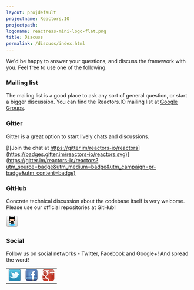 ```yaml
---
layout: projdefault
projectname: Reactors.IO
projectpath: 
logoname: reactress-mini-logo-flat.png
title: Discuss
permalink: /discuss/index.html
---
```



We'd be happy to answer your questions,
and discuss the framework with you.
Feel free to use one of the following.


### Mailing list

The mailing list is a good place to ask any sort of general question,
or start a bigger discussion.
You can find the Reactors.IO mailing list at
[Google Groups](https://groups.google.com/forum/#!forum/reactors-io).


### Gitter

Gitter is a great option to start lively chats and discussions.

[![Join the chat at https://gitter.im/reactors-io/reactors](https://badges.gitter.im/reactors-io/reactors.svg)](https://gitter.im/reactors-io/reactors?utm_source=badge&utm_medium=badge&utm_campaign=pr-badge&utm_content=badge)


### GitHub

Concrete technical discussion about the codebase itself is very welcome.
Please use our official repositories at GitHub!

<a href="https://github.com/reactors-io/reactors">
  <img class="hoverimage" src="/resources/images/github_32.png" />
</a>


### Social 

Follow us on social networks - Twitter, Facebook and Google+!
And spread the word!

<table>
<tr>

<td><a href="https://twitter.com/reactors_io">
  <img class="hoverimage" src="/resources/images/twitter-32.png"/>
</a></td>

<td><a href="https://www.facebook.com/reactors.io">
  <img class="hoverimage" src="/resources/images/facebook-32.png"/>
</a></td>

<td><a href="https://plus.google.com/101798679950798373213" rel="publisher">
  <img class="hoverimage" src="/resources/images/gplus-32.png"/>
</a></td>

</tr>
</table>
